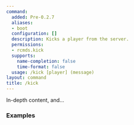 ```yaml
---
command:
  added: Pre-0.2.7
  aliases:
  - boot
  configuration: []
  description: Kicks a player from the server.
  permissions:
  - rcmds.kick
  supports:
    name-completion: false
    time-format: false
  usage: /kick [player] (message)
layout: command
title: /kick
---
```


In-depth content, and...

### Examples



